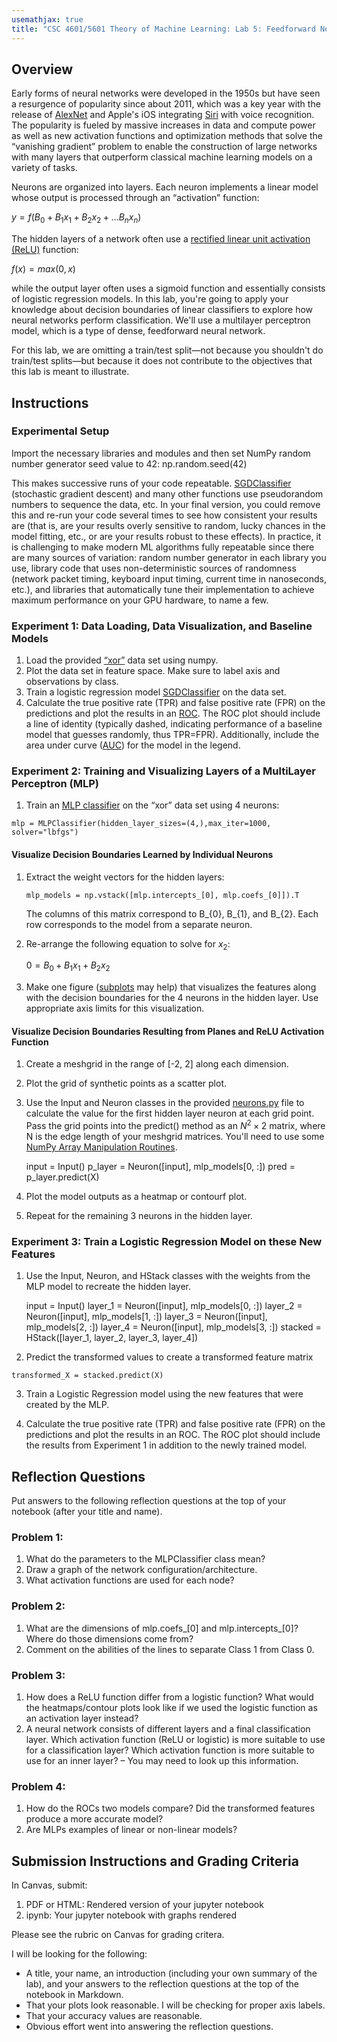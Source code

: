 ```yaml
---
usemathjax: true
title: "CSC 4601/5601 Theory of Machine Learning: Lab 5: Feedforward Neural Network"
---
```


## Overview
Early forms of neural networks were developed in the 1950s but have seen a resurgence of popularity since about 2011, which was a key year with the release of [AlexNet](https://en.wikipedia.org/wiki/AlexNet) and Apple's iOS integrating [Siri](https://en.wikipedia.org/wiki/Siri) with voice recognition. The popularity is fueled by massive increases in data and compute power as well as new activation functions and optimization methods that solve the “vanishing gradient” problem to enable the construction of large networks with many layers that outperform classical machine learning models on a variety of tasks.

Neurons are organized into layers. Each neuron implements a linear model whose output is processed through an “activation” function:

$y = f(B_{0} + B_{1}x_{1} + B_{2}x_{2} + … B_{n}x_{n})$

The hidden layers of a network often use a [rectified linear unit activation (ReLU)](https://en.wikipedia.org/wiki/Rectifier_(neural_networks)) function:

$f(x) = max(0, x)$

while the output layer often uses a sigmoid function and essentially consists of logistic regression models. In this lab, you're going to apply your knowledge about decision boundaries of linear classifiers to explore how neural networks perform classification. We'll use a multilayer perceptron model, which is a type of dense, feedforward neural network.

For this lab, we are omitting a train/test split—not because you shouldn't do train/test splits—but because it does not contribute to the objectives that this lab is meant to illustrate.

## Instructions

### Experimental Setup

Import the necessary libraries and modules and then set NumPy random number generator seed value to 42:
    np.random.seed(42)

This makes successive runs of your code repeatable. [SGDClassifier](https://scikit-learn.org/stable/modules/generated/sklearn.linear_model.SGDClassifier.html) (stochastic gradient descent) and many other functions use pseudorandom numbers to sequence the data, etc. In your final version, you could remove this and re-run your code several times to see how consistent your results are (that is, are your results overly sensitive to random, lucky chances in the model fitting, etc., or are your results robust to these effects). In practice, it is challenging to make modern ML algorithms fully repeatable since there are many sources of variation: random number generator in each library you use, library code that uses non-deterministic sources of randomness (network packet timing, keyboard input timing, current time in nanoseconds, etc.), and libraries that automatically tune their implementation to achieve maximum performance on your GPU hardware, to name a few.

### Experiment 1: Data Loading, Data Visualization, and Baseline Models

1. Load the provided [“xor”](xor.csv) data set using numpy.
2. Plot the data set in feature space. Make sure to label axis and observations by class.
3. Train a logistic regression model [SGDClassifier](https://scikit-learn.org/stable/modules/generated/sklearn.linear_model.SGDClassifier.html) on the data set.
4. Calculate the true positive rate (TPR) and false positive rate (FPR) on the predictions and plot the results in an [ROC](https://scikit-learn.org/stable/modules/generated/sklearn.metrics.roc_curve.html). The ROC plot should include a line of identity (typically dashed, indicating performance of a baseline model that guesses randomly, thus TPR=FPR). Additionally, include the area under curve ([AUC](https://scikit-learn.org/stable/modules/generated/sklearn.metrics.auc.html)) for the model in the legend.

### Experiment 2: Training and Visualizing Layers of a MultiLayer Perceptron (MLP)

  1. Train an [MLP classifier](https://scikit-learn.org/stable/modules/generated/sklearn.neural_network.MLPClassifier.html) on the “xor” data set using 4 neurons:

  `mlp = MLPClassifier(hidden_layer_sizes=(4,),max_iter=1000, solver="lbfgs")`


#### Visualize Decision Boundaries Learned by Individual Neurons

1. Extract the weight vectors for the hidden layers:

   `mlp_models = np.vstack([mlp.intercepts_[0], mlp.coefs_[0]]).T`

   The columns of this matrix correspond to B_{0}, B_{1}, and B_{2}. Each row corresponds to the model from a separate neuron.

   <!-- markdown list continuation -->

1. Re-arrange the following equation to solve for $x_{2}$:

   $0 = B_{0} + B_{1} x_{1} + B_{2} x_{2}$

   <!-- markdown list continuation -->

1. Make one figure ([subplots](https://matplotlib.org/stable/gallery/subplots_axes_and_figures/subplots_demo.html) may help) that visualizes the features along with the decision boundaries for the 4 neurons in the hidden layer. Use appropriate axis limits for this visualization.

#### Visualize Decision Boundaries Resulting from Planes and ReLU Activation Function

1. Create a meshgrid in the range of [-2, 2] along each dimension.

2. Plot the grid of synthetic points as a scatter plot.

3. Use the Input and Neuron classes in the provided [neurons.py](neurons.py) file to calculate the value for the first hidden layer neuron at each grid point. Pass the grid points into the predict() method as an $N^2 \times 2$ matrix, where N is the edge length of your meshgrid matrices. You'll need to use some [NumPy Array Manipulation Routines](https://numpy.org/doc/stable/reference/routines.array-manipulation.html#changing-array-shape).

    input = Input()
    p_layer = Neuron([input], mlp_models[0, :])
    pred = p_layer.predict(X)

  <!-- markdown list continuation -->

4. Plot the model outputs as a heatmap or contourf plot.

5. Repeat for the remaining 3 neurons in the hidden layer.

### Experiment 3: Train a Logistic Regression Model on these New Features

1. Use the Input, Neuron, and HStack classes with the weights from the MLP model to recreate the hidden layer.

    input = Input()
    layer_1 = Neuron([input], mlp_models[0, :])
    layer_2 = Neuron([input], mlp_models[1, :])
    layer_3 = Neuron([input], mlp_models[2, :])
    layer_4 = Neuron([input], mlp_models[3, :])
    stacked = HStack([layer_1, layer_2, layer_3, layer_4])

2. Predict the transformed values to create a transformed feature matrix

`transformed_X = stacked.predict(X)`

3. Train a Logistic Regression model using the new features that were created by the MLP.

4. Calculate the true positive rate (TPR) and false positive rate (FPR) on the predictions and plot the results in an ROC. The ROC plot should include the results from Experiment 1 in addition to the newly trained model.

## Reflection Questions

Put answers to the following reflection questions at the top of your notebook (after your title and name).

### Problem 1:

1. What do the parameters to the MLPClassifier class mean?
2. Draw a graph of the network configuration/architecture.
3. What activation functions are used for each node?

### Problem 2:

1. What are the dimensions of mlp.coefs_[0] and mlp.intercepts_[0]? Where do those dimensions come from?
2. Comment on the abilities of the lines to separate Class 1 from Class 0.

### Problem 3:

1. How does a ReLU function differ from a logistic function? What would the heatmaps/contour plots look like if we used the logistic function as an activation layer instead?
2. A neural network consists of different layers and a final classification layer. Which activation function (ReLU or logistic) is more suitable to use for a classification layer? Which activation function is more suitable to use for an inner layer? – You may need to look up this information.

### Problem 4:

1. How do the ROCs two models compare? Did the transformed features produce a more accurate model?
2. Are MLPs examples of linear or non-linear models?
 
## Submission Instructions and Grading Criteria

In Canvas, submit:

1. PDF or HTML: Rendered version of your jupyter notebook
1. ipynb: Your jupyter notebook with graphs rendered

Please see the rubric on Canvas for grading critera.

I will be looking for the following:

- A title, your name, an introduction (including your own summary of the lab), and your answers to the reflection questions at the top of the notebook in Markdown.
- That your plots look reasonable. I will be checking for proper axis labels.
- That your accuracy values are reasonable.
- Obvious effort went into answering the reflection questions.
